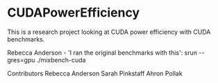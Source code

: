 # CUDAPowerEfficiency
This is a research project looking at CUDA power efficiency with CUDA benchmarks.

Rebecca Anderson - 'I ran the original benchmarks with this':
srun --gres=gpu ./mixbench-cuda

Contributors
Rebecca Anderson
Sarah Pinkstaff
Ahron Pollak
